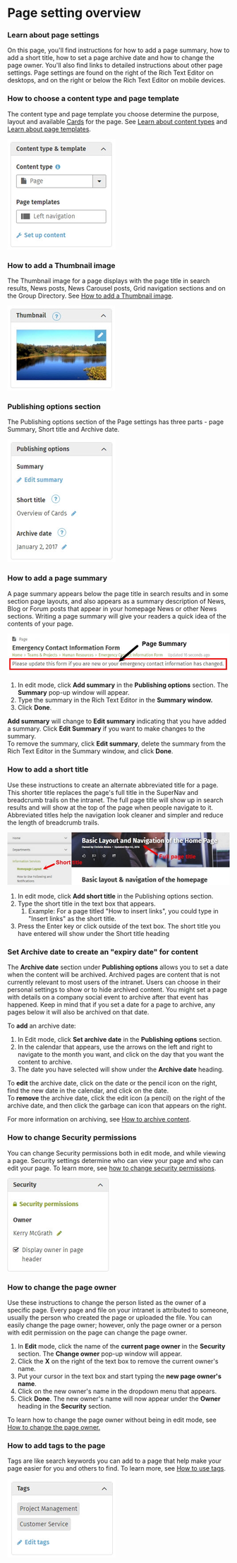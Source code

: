 # Page setting overview

### Learn about page settings

On this page, you'll find instructions for how to add a page summary, how to add a short title, how to set a page archive date and how to change the page owner. You'll also find links to detailed instructions about other page settings. Page settings are found on the right of the Rich Text Editor on desktops, and on the right or below the Rich Text Editor on mobile devices.

### How  to choose a content type and page template

The content type and page template you choose determine the purpose, layout and available [Cards](../basic-features/cards.md) for the page. See [Learn about content types](content-types.md) and [Learn about page templates](templates.md).

![](../../.gitbook/assets/1%20%2898%29.jpg)

### How to add a Thumbnail image

The Thumbnail image for a page displays with the page title in search results, News posts, News Carousel posts, Grid navigation sections and on the Group Directory. See [How to add a Thumbnail image](../edit-page-contents/add-thumbnail-images/).

![](../../.gitbook/assets/2%20%2876%29.jpg)

### Publishing options section

The Publishing options section of the Page settings has three parts - page Summary, Short title and Archive date.

![](../../.gitbook/assets/3%20%2820%29.jpg)

### How to add a page summary

A page summary appears below the page title in search results and in some section page layouts, and also appears as a summary description of News, Blog or Forum posts that appear in your homepage News or other News sections. Writing a page summary will give your readers a quick idea of the contents of your page.

![](../../.gitbook/assets/4%20%2838%29.jpg)



1. In edit mode, click **Add summary** in the **Publishing options** section. The **Summary** pop-up window will appear.
2. Type the summary in the Rich Text Editor in the **Summary window.**
3. Click **Done**.

  
**Add summary** will change to **Edit summary** indicating that you have added a summary. Click **Edit Summary** if you want to make changes to the summary.  
To remove the summary, click **Edit summary**, delete the summary from the Rich Text Editor in the Summary window, and click **Done**.

### How to add a short title

Use these instructions to create an alternate abbreviated title for a page. This shorter title replaces the page's full title in the SuperNav and breadcrumb trails on the intranet. The full page title will show up in search results and will show at the top of the page when people navigate to it. Abbreviated titles help the navigation look cleaner and simpler and reduce the length of breadcrumb trails.  


![](../../.gitbook/assets/5%20%282%29.jpg)



1. In edit mode, click **Add short title** in the Publishing options section.
2. Type the short title in the text box that appears.
   1. Example: For a page titled "How to insert links", you could type in "Insert links" as the short title.
3. Press the Enter key or click outside of the text box. The short title you have entered will show under the Short title heading

### Set Archive date to create an "expiry date" for content

The **Archive date** section under **Publishing options** allows you to set a date when the content will be archived. Archived pages are content that is not currently relevant to most users of the intranet. Users can choose in their personal settings to show or to hide archived content. You might set a page with details on a company social event to archive after that event has happened. Keep in mind that if you set a date for a page to archive, any pages below it will also be archived on that date.  
  
To **add** an archive date:

1. In Edit mode, click **Set archive date** in the **Publishing options** section.
2. In the calendar that appears, use the arrows on the left and right to navigate to the month you want, and click on the day that you want the content to archive.
3. The date you have selected will show under the **Archive date** heading.

To **edit** the archive date, click on the date or the pencil icon on the right, find the new date in the calendar, and click on the date.  
To **remove** the archive date, click the edit icon \(a pencil\) on the right of the archive date, and then click the garbage can icon that appears on the right.  
  
For more information on archiving, see [How to archive content](../edit-page-contents/archive-and-delete-pages.md).  
 

### How to change Security permissions

You can change Security permissions both in edit mode, and while viewing a page. Security settings determine who can view your page and who can edit your page. To learn more, see [how to change security permissions](../security-settings-and-permissions/permission-to-view-and-edit.md).

![](../../.gitbook/assets/6%20%2812%29.jpg)

### How to change the page owner

Use these instructions to change the person listed as the owner of a specific page. Every page and file on your intranet is attributed to someone, usually the person who created the page or uploaded the file. You can easily change the page owner; however, only the page owner or a person with edit permission on the page can change the page owner.

1. In **Edit** mode, click the name of the **current page owner** in the **Security** section. The **Change owner** pop-up window will appear.
2. Click the **X** on the right of the text box to remove the current owner's name.
3. Put your cursor in the text box and start typing the **new page owner's name**.
4. Click on the new owner's name in the dropdown menu that appears.
5. Click **Done**. The new owner's name will now appear under the **Owner** heading in the **Security** section.

To learn how to change the page owner without being in edit mode, see [How to change the page owner.](../security-settings-and-permissions/change-the-page-owner.md)

### How to add tags to the page

Tags are like search keywords you can add to a page that help make your page easier for you and others to find. To learn more, see [How to use tags](../tags/).  


![](../../.gitbook/assets/7%20%284%29.jpg)


